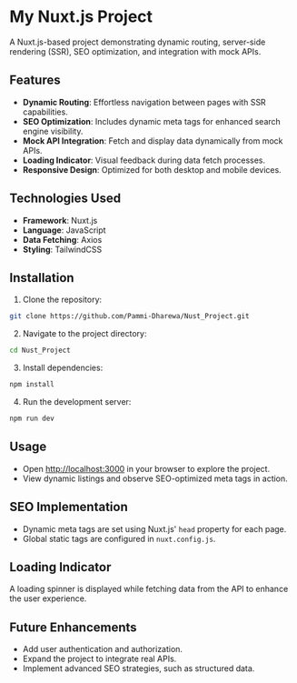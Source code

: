 # My Nuxt.js Project

A Nuxt.js-based project demonstrating dynamic routing, server-side rendering (SSR), SEO optimization, and integration with mock APIs.

## Features

- **Dynamic Routing**: Effortless navigation between pages with SSR capabilities.
- **SEO Optimization**: Includes dynamic meta tags for enhanced search engine visibility.
- **Mock API Integration**: Fetch and display data dynamically from mock APIs.
- **Loading Indicator**: Visual feedback during data fetch processes.
- **Responsive Design**: Optimized for both desktop and mobile devices.

## Technologies Used

- **Framework**: Nuxt.js
- **Language**: JavaScript
- **Data Fetching**: Axios
- **Styling**: TailwindCSS

## Installation

1. Clone the repository:
  ```bash
  git clone https://github.com/Pammi-Dharewa/Nust_Project.git
  ```
2. Navigate to the project directory:
  ```bash
  cd Nust_Project
  ```
3. Install dependencies:
  ```bash
  npm install
  ```
4. Run the development server:
  ```bash
  npm run dev
  ```

## Usage

- Open [http://localhost:3000](http://localhost:3000) in your browser to explore the project.
- View dynamic listings and observe SEO-optimized meta tags in action.

## SEO Implementation

- Dynamic meta tags are set using Nuxt.js' `head` property for each page.
- Global static tags are configured in `nuxt.config.js`.

## Loading Indicator

A loading spinner is displayed while fetching data from the API to enhance the user experience.

## Future Enhancements

- Add user authentication and authorization.
- Expand the project to integrate real APIs.
- Implement advanced SEO strategies, such as structured data.